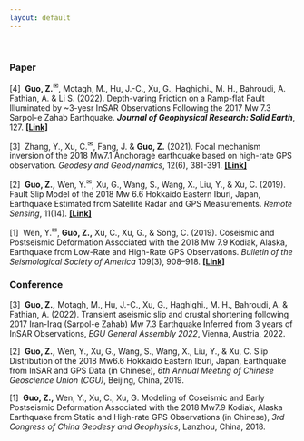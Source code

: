 ```yaml
---
layout: default
---
```


<br>

<html>
<meta charset="UTF-8">
<body>

<h3>Paper</h3>

<p> [4]&nbsp; <b>Guo, Z.</b><sup>&#9993;</sup>, Motagh, M., Hu, J.-C., Xu, G., Haghighi., M. H., Bahroudi, A.  Fathian, A. & Li S. (2022). Depth-varing Friction on a Ramp-flat Fault Illuminated by ~3-yesr InSAR Observations Following the 2017 Mw 7.3 Sarpol-e Zahab Earthquake. <i><b>Journal of Geophysical Research: Solid Earth</b></i>, 127. <a href="https://agupubs.onlinelibrary.wiley.com/doi/10.1029/2022JB025148"><b>[Link]</b></a></p>

<p> [3]&nbsp; Zhang, Y., Xu, C.<sup>&#9993;</sup>, Fang, J. & <b>Guo, Z.</b> (2021). Focal mechanism inversion of the 2018 Mw7.1 Anchorage earthquake based on high-rate GPS observation. <i>Geodesy and Geodynamics</i>, 12(6), 381-391. <a href="https://doi.org/10.1016/j.geog.2021.09.004"><b>[Link]</b></a></p>

<p> [2]&nbsp; <b>Guo, Z.,</b> Wen, Y.<sup>&#9993;</sup>, Xu, G., Wang, S., Wang, X., Liu, Y., & Xu, C. (2019). Fault Slip Model of the 2018 Mw 6.6 Hokkaido Eastern Iburi, Japan, Earthquake Estimated from Satellite Radar and GPS Measurements. <i>Remote Sensing</i>, 11(14). <a href="https://doi.org/10.3390/rs11141667"><b>[Link]</b></a></p>

<p> [1]&nbsp; Wen, Y.<sup>&#9993;</sup>, <b>Guo, Z.,</b> Xu, C., Xu, G., & Song, C. (2019). Coseismic and Postseismic Deformation Associated with the 2018 Mw 7.9 Kodiak, Alaska, Earthquake from Low-Rate and High-Rate GPS Observations. <i>Bulletin of the Seismological Society of America</i> 109(3), 908–918. <a href="https://doi.org/10.1785/0120180246"><b>[Link]</b></a></p>


<h3>Conference</h3>

<p> [3]&nbsp; <b>Guo, Z.,</b> Motagh, M., Hu, J.-C., Xu, G., Haghighi., M. H., Bahroudi, A. & Fathian, A. (2022). Transient aseismic slip and crustal shortening following 2017 Iran-Iraq (Sarpol-e Zahab) Mw 7.3 Earthquake Inferred from 3 years of InSAR Observations, <i>EGU General Assembly 2022</i>, Vienna, Austria, 2022.</p>

<p> [2]&nbsp; <b>Guo, Z.,</b> Wen, Y., Xu, G., Wang, S., Wang, X., Liu, Y., & Xu, C. Slip Distribution of the 2018 Mw6.6 Hokkaido Eastern Iburi, Japan, Earthquake from InSAR and GPS Data (in Chinese), <i>6th Annual Meeting of Chinese Geoscience Union (CGU)</i>, Beijing, China, 2019.</p>

<p> [1]&nbsp; <b>Guo, Z.,</b> Wen, Y., Xu, C., Xu, G. Modeling of Coseismic and Early Postseismic Deformation Associated with the 2018 Mw7.9 Kodiak, Alaska Earthquake from Static and High-rate GPS Observations (in Chinese), <i>3rd Congress of China Geodesy and Geophysics</i>, Lanzhou, China, 2018.</p>

</body> 
</html>

<br><br>



